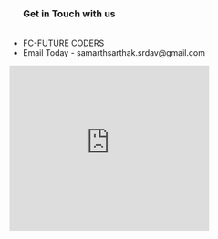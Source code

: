 </script>
	<footer>
                <ul>
                    <h3>Get in Touch with us</h3><br>
                    <li>FC-FUTURE CODERS</li>
                    <li>Email Today - samarthsarthak.srdav@gmail.com</li>
                </ul>
		<div class="footer-form"><iframe src="https://docs.google.com/forms/d/e/1FAIpQLSc0nED_evOlgouN51MrX761ERovZTrvUkkF-rogmsg68sC0oA/viewform?embedded=true" width="350" height="290" frameborder="0" marginheight="0" marginwidth="0">Loading…</iframe></div>
        </footer>
</BODY>
</HTML>
